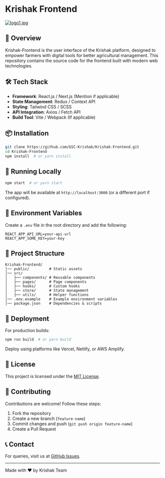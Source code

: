 # Krishak Frontend

[![logo1.jpg](https://i.postimg.cc/Z5q5vm7g/logo1.jpg)](https://postimg.cc/HVfgFqC4) <!-- Replace with actual logo URL -->

## 🚀 Overview
Krishak-Frontend is the user interface of the Krishak platform, designed to empower farmers with digital tools for better agricultural management. This repository contains the source code for the frontend built with modern web technologies.

## 🛠 Tech Stack
- **Framework**: React.js / Next.js (Mention if applicable)
- **State Management**: Redux / Context API
- **Styling**: Tailwind CSS / SCSS
- **API Integration**: Axios / Fetch API
- **Build Tool**: Vite / Webpack (If applicable)

## 📦 Installation
```sh
git clone https://github.com/GSC-Krishak/Krishak-Frontend.git
cd Krishak-Frontend
npm install  # or yarn install
```

## 🚀 Running Locally
```sh
npm start  # or yarn start
```
The app will be available at `http://localhost:3000` (or a different port if configured).

## 🔧 Environment Variables
Create a `.env` file in the root directory and add the following:
```
REACT_APP_API_URL=your-api-url
REACT_APP_SOME_KEY=your-key
```

## 📁 Project Structure
```
Krishak-Frontend/
│── public/         # Static assets
│── src/
│   ├── components/ # Reusable components
│   ├── pages/      # Page components
│   ├── hooks/      # Custom hooks
│   ├── store/      # State management
│   ├── utils/      # Helper functions
│── .env.example    # Example environment variables
│── package.json    # Dependencies & scripts
```

## 🚀 Deployment
For production builds:
```sh
npm run build  # or yarn build
```
Deploy using platforms like Vercel, Netlify, or AWS Amplify.

## 📜 License
This project is licensed under the [MIT License](LICENSE).

## 🤝 Contributing
Contributions are welcome! Follow these steps:
1. Fork the repository
2. Create a new branch (`feature-name`)
3. Commit changes and push (`git push origin feature-name`)
4. Create a Pull Request

## 📞 Contact
For queries, visit us at [GitHub Issues](https://github.com/GSC-Krishak/Krishak-Frontend/issues).

---
Made with ❤️ by Krishak Team
